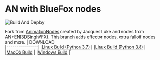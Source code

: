 # AN with BlueFox nodes
![Build And Deploy](https://github.com/harisreedhar/AN_BLUEFOX/workflows/Build%20And%20Deploy/badge.svg)

Fork from [AnimationNodes](https://github.com/JacquesLucke/animation_nodes) created by Jacques Luke and nodes from AN+EN([3DSinghVFX](https://github.com/3DSinghVFX/animation_nodes/tree/extranodes)). This branch adds effector nodes, extra falloff nodes and more. 
| DOWNLOAD              
|----------------|
|[Linux Build (Python 3.7)](https://github.com/harisreedhar/AN_BLUEFOX/releases/download/AN-bluefox-cd-build/animation_nodes_v2_2_linux_py37.zip)        |
|[Linux Build (Python 3.8)](https://github.com/harisreedhar/AN_BLUEFOX/releases/download/AN-bluefox-cd-build/animation_nodes_v2_2_linux_py38.zip)        |
|[MacOS Build](https://github.com/harisreedhar/AN_BLUEFOX/releases/download/AN-bluefox-cd-build/animation_nodes_v2_2_macOS_py37.zip)         |
|[Windows Build](https://github.com/harisreedhar/AN_BLUEFOX/releases/download/AN-bluefox-cd-build/animation_nodes_v2_2_windows_py37.zip)          |`
